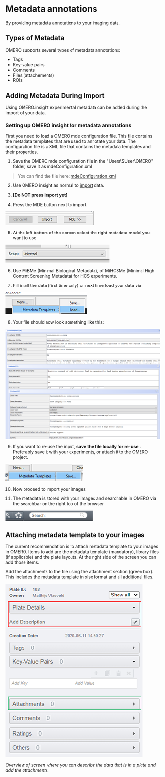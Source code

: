 # Metadata annotations

By providing metadata annotations to your imaging data.

## Types of Metadata

OMERO supports several types of metadata annotations:  

- Tags  
- Key-value pairs  
- Comments  
- Files (attachements)
- ROIs  

## Adding Metadata During Import

Using OMERO.insight experimental metadata can be added during the import of your data.

### Setting up OMERO insight for metadata annotations

First you need to load a OMERO mde configuration file. This file contains the metadata templates that are used to annotate your data. The configuration file is a XML file that contains the metadata templates and their properties.

1.  Save the OMERO mde configuration file in the "Users\\\$User\\OMERO" folder, save it as mdeConfiguration.xml

> You can find the file here: [mdeConfiguration.xml](https://github.com/Leiden-Cell-Observatory/metadata_templates/tree/main/mde_templates)

2.  Use OMERO insight as normal to [import](../importing.md) data.

3.  **[Do NOT press import yet]**

4.  Press the MDE button next to import.

![](metadata/images/metadata_01.png)

5.  At the left bottom of the screen select the right metadata model you want to use

![](metadata/images/metadata_02.png)

6.  Use MiBMe (Minimal Biological Metadata), of MiHCSMe (Minimal High Content Screening Metadata) for HCS experiments.

7.  Fill in all the data (first time only) or next time load your data via

![](metadata/images/metadata_03.png)

8. Your file should now look something like this:

![](metadata/images/metadata_04.png)

9. If you want to re-use the input, **save the file locally for re-use** . Preferably save it with your experiments, or attach it to the OMERO project. 

![](metadata/images/metadata_05.png)

10.   Now proceed to import your images

11.   The metadata is stored with your images and searchable in OMERO via the searchbar on the right top of the browser

![](metadata/images/metadata_06.png)

## Attaching metadata template to your images

The current recommendation is to attach metadata template to your images in OMERO. Items to add are the metadata template (mandatory), library files (if applicable) and the plate layouts. At the right side of the screen you can add those items.

Add the attachments to the file using the attachment section (green box). This includes the metadata template in xlsx format and all additional files.

![alt text](metadata/images/metadata_07.png)

*Overview of screen where you can describe the data that is in a plate and add the attachments.*
